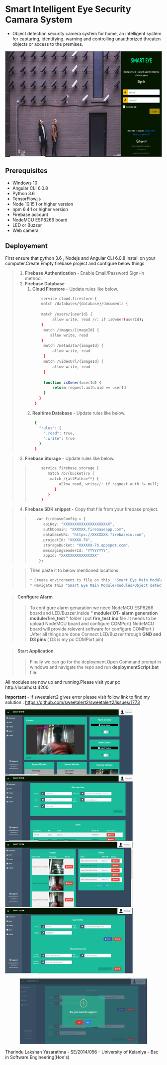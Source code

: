 # Smart Intelligent Eye Security Camara System
 * Object detection security camera system for home, an intelligent system for capturing, identifying, warning
and controlling unauthorized threaten objects or access to the premises.
<p align="center">
  <img src="https://github.com/Tharinduyasarathna27/SmartEyeSecurityCameraSystem/blob/master/src/assets/images/1.PNG"  width="720" height="340" >
</p>


## Prerequisites
 * Windows 10 
 * Angular CLI 6.0.8
 * Python 3.6 
 * TensorFlow.js
 * Node 10.15.1 or higher version
 * npm 6.4.1 or higher version
 * Firebase account
 * NodeMCU ESP8266 board
 * LED or Buzzer
 * Web camera

## Deployement

First ensure that python 3.6 , Nodejs and Angular CLI 6.0.8 install on your computer.Create Empty firebase project and configure below things.
> 1. **Firebase Authentication** - Enable Email/Password Sign-in method.
> 2. **Firebase Database** 
>     1. **Cloud Firestore** - Update rules like below.
>         ```bash
>             service cloud.firestore {
>             match /databases/{database}/documents {
>          
>             match /users/{userId} {
>                  allow write, read //: if isOwner(userId);
>             }
>              match /images/{imageId} {
>                 allow write, read 
>             }
>              match /metadata/{imageId} {
>                  allow write, read 
>              }
>              match /videoUrl/{imageId} {
>                  allow write, read 
>              }
>             
>              function isOwner(userId) {
>                  return request.auth.uid == userId
>              }
>            }
>          }
>     2. **Realtime Database** - Update rules like below.
>         ```bash
>          {
>            "rules": {
>              ".read": true,
>              ".write": true
>            }
>          }

> 3. **Firebase Storage** - Update rules like below.
>> ```bash
>>      service firebase.storage {
>>         match /b/{bucket}/o {
>>          match /{allPaths=**} {
>>              allow read, write//: if request.auth != null;
>>            }
>>         }
>>      }

> 4. **Firebase SDK snippet** - Copy that file from your firebase project.
>> ```bash
>>    var firebaseConfig = {
>>       apiKey: "XXXXXXXXXXXXXXXXXXXXX",
>>       authDomain: "XXXXXX.firebaseapp.com",
>>       databaseURL: "https://XXXXXXX.firebaseio.com",
>>       projectId: "XXXXX-7b",
>>       storageBucket: "XXXXXX-7b.appspot.com",
>>       messagingSenderId: "YYYYYYYY",
>>       appId: "XXXXXXXXXXXXXXXX"
>>     };

>> Then paste it to below mentioned locations
>> ```bash
>> * Create environment.ts file on this  "Smart Eye Main Module/src/environments/environment.ts" path and paste on it.
>> * Navigate this "Smart Eye Main Module/modules/Object detection module/templates/index.html" path and paste it inside index.html file.

> #### Configure Alarm 
>> To configure alarm genaration we need NodeMCU ESP8266 board and LED/Buzzer.Inside **" module/IOT- alarm generation module/fire_test "** folder i put **fire_test.ino** file .It needs to be upload NodeMCU board and configure COMPort( NodeMCU board will provide relevent software for configure COMPort ) .After all things are done Connect LED/Buzzer through **GND and D3 pins** ( D3 is my pc COMPort pin)

> #### Start Application
>> Finally we can go for the deployment.Open Command prompt in windows and navigate the repo and run **deploymentScript.bat** file.

All modules are now up and running.Please visit your pc http://localhost:4200.


**Important** - if sweetalert2 gives error please visit follow link to find my solution : https://github.com/sweetalert2/sweetalert2/issues/1773



<p>
  <img src="https://github.com/Tharinduyasarathna27/SmartEyeSecurityCameraSystem/blob/master/src/assets/images/2.PNG"  width="410" height="210" >
  <img src="https://github.com/Tharinduyasarathna27/SmartEyeSecurityCameraSystem/blob/master/src/assets/images/3.PNG"  width="410" height="210" >
  <img src="https://github.com/Tharinduyasarathna27/SmartEyeSecurityCameraSystem/blob/master/src/assets/images/4.PNG"  width="410" height="210" >
  <img src="https://github.com/Tharinduyasarathna27/SmartEyeSecurityCameraSystem/blob/master/src/assets/images/5.PNG"  width="410" height="210" >
  <p align="center">
  <img src="https://github.com/Tharinduyasarathna27/SmartEyeSecurityCameraSystem/blob/master/src/assets/images/6.PNG"  width="410" height="210" >
</p>
</p>

Tharindu Lakshan Yasarathna - SE/2014/056 - University of Kelaniya - Bsc in Software Engineering(Hon's)
